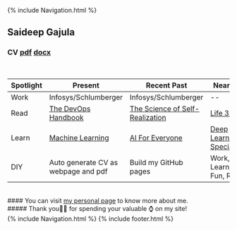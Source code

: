 <!-- Code Begin to use gtag in githubpages -->
<div id="text"></div> 
<!-- Global site tag (gtag.js) - Google Analytics -->
<script async src="https://www.googletagmanager.com/gtag/js?id=UA-139981219-1"></script>
<script>
  window.dataLayer = window.dataLayer || [];
  function gtag(){dataLayer.push(arguments);}
  gtag('js', new Date());

  gtag('config', 'UA-139981219-1');
</script>
<!-- Code End to use gtag in githubpages -->

{% include Navigation.html %}
<br>

## Saideep Gajula 
### CV <a href="https://github.com/deepuHub/deepuhub.github.io/blob/master/docs/Saideep%20Gajula.pdf?raw=true" target="_blank">pdf<a/> <a href="https://github.com/deepuHub/deepuhub.github.io/blob/master/docs/Saideep%20Gajula.docx?raw=true" target="_blank">docx<a/>
<br>
  
Spotlight | Present | Recent Past | Near Future | Timeline
------------ | ------------- | ------------- | ------------- | -------------
Work |  Infosys/Schlumberger | Infosys/Schlumberger | -- | --
Read | <a href="https://www.amazon.com/DevOps-Handbook-World-Class-Reliability-Organizations-ebook/dp/B01M9ASFQ3/" target="_blank">The DevOps Handbook</a> | <a href="https://www.amazon.com/Science-Self-Realization-Bhaktivedanta-Swami-Prabhupada/dp/0892132868/ref=asc_df_0892132868/?tag=hyprod-20&linkCode=df0&hvadid=312178271755&hvpos=1o1&hvnetw=g&hvrand=3544997109844903009&hvpone=&hvptwo=&hvqmt=&hvdev=c&hvdvcmdl=&hvlocint=&hvlocphy=9027616&hvtargid=pla-569499548369&psc=1&tag=&ref=&adgrpid=60258871377&hvpone=&hvptwo=&hvadid=312178271755&hvpos=1o1&hvnetw=g&hvrand=3544997109844903009&hvqmt=&hvdev=c&hvdvcmdl=&hvlocint=&hvlocphy=9027616&hvtargid=pla-569499548369" target="_blank">The Science of Self-Realization</a> | <a href="https://www.amazon.com/Life-3-0-Being-Artificial-Intelligence-ebook/dp/B06WGNPM7V/ref=sr_1_1?keywords=life+3.0&qid=1559279657&s=gateway&sr=8-1" target="_blank">Life 3.0</a> | <a href="https://deepuhub.github.io/reading-list/" target="_blank">Reading belt</a> 
Learn | <a href="https://www.coursera.org/learn/machine-learning?" target="_blank">Machine Learning</a> | <a href="https://www.coursera.org/learn/ai-for-everyone?" target="_blank">AI For Everyone</a> | <a href="https://www.coursera.org/specializations/deep-learning?" target="_blank">Deep Learning Specialization</a> | <a href="https://deepuhub.github.io/learning-list/" target="_blank">Learning belt</a> 
DIY | Auto generate CV as webpage and pdf  | Build my GitHub pages | Work, Read, Learn, Have Fun, Repeat! |  No Data, Generate it! 
<br>
#### You can visit <a href="https://deepuhub.github.io/pages/personal.html" target="_blank">my personal page</a> to know more about me.
<br>
##### Thank you🙏🏽 for spending your valuable ⌚ on my site!
<br>
{% include Navigation.html %}
{% include footer.html %} 
